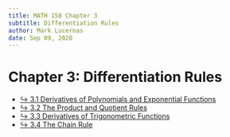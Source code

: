 ```yaml
---
title: MATH 150 Chapter 3
subtitle: Differentiation Rules
author: Mark Lucernas
date: Sep 09, 2020
---
```



# Chapter 3: Differentiation Rules

- [↪ 3.1 Derivatives of Polynomials and Exponential Functions](ch-3-1)
- [↪ 3.2 The Product and Quotient Rules](ch-3-2)
- [↪ 3.3 Derivatives of Trigonometric Functions](ch-3-3)
- [↪ 3.4 The Chain Rule](ch-3-4)

